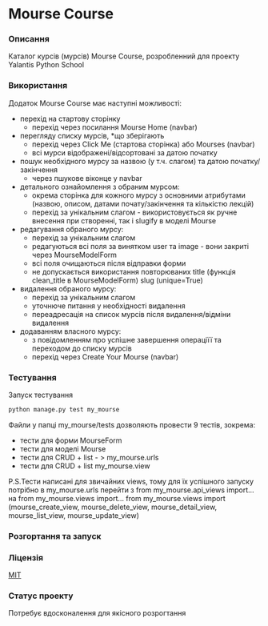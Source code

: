 # Mourse Course

### Описання
Каталог курсів (мурсів) Mourse Course, розробленний для проекту Yalantis Python School


### Використання
Додаток Mourse Course має наступні можливості:
- перехід на стартову сторінку 
  - перехід через посилання Mourse Home (navbar)
- перегляду списку мурсів, *що зберігають
  - перехід через Click Me (стартова сторінка) або Mourses (navbar)
  - всі мурси відображені/відсортовані за датою початку 
- пошук необхідного мурсу за назвою (у т.ч. слагом) та датою початку/закінчення
  - через пшукове віконце у navbar 
- детального ознайомлення з обраним мурсом:
  - окрема сторінка для кожного мурсу з основними атрибутами (назвою, описом, датами почату/закінчення та кількістю лекцій) 
  - перехід за унікальним слагом - використовується як ручне внесення при створенні, так і slugify в моделі Mourse
- редагування обраного мурсу: 
    - перехід за унікальним слагом
    - редагуються всі поля за винятком user та image - вони закриті через MourseModelForm
    - всі поля очищаються після відправки форми 
    - не допускається використання повторюваних title (функція clean_title в MourseModelForm) slug (unique=True)
- видалення обраного мурсу:
    - перехід за унікальним слагом
    - уточнюче питання у необхідності видалення 
    - переадресація на список мурсів після видалення/відміни видалення
- додаванням власного мурсу:
    - з повідомленням про успішне завершення операціїї та переходом до списку мурсів
    - перехід через Create Your Mourse (navbar)

### Тестування
Запуск тестування
```bash
python manage.py test my_mourse
```
Файли у папці my_mourse/tests дозволяють провести 9 тестів, зокрема: 
- тести для форми MourseForm
- тести для моделі Mourse
- тести для CRUD + list - > my_mourse.urls 
- тести для CRUD + list my_mourse.view 

P.S.Тести написані для звичайних views, тому для їх успішного запуску потрібно в my_mourse.urls перейти з from my_mourse.api_views import... на from my_mourse.views import...
from my_mourse.views import (mourse_create_view,
                                 mourse_delete_view,
                                 mourse_detail_view,
                                 mourse_list_view,
                                 mourse_update_view)

### Розгортання та запуск

### Ліцензія
[MIT](https://choosealicense.com/licenses/mit/)

### Статус проекту
Потребує вдосконалення для якісного розрогтання 